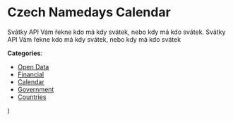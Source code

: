 # Czech Namedays Calendar


Svátky API Vám řekne kdo má kdy svátek, nebo kdy má kdo svátek. Svátky API Vám řekne kdo má kdy svátek, nebo kdy má kdo svátek



**Categories**:
- [Open Data](https://github.com/apis-list/apis-list#open-data)
- [Financial](https://github.com/apis-list/apis-list#financial)
- [Calendar](https://github.com/apis-list/apis-list#calendar)
- [Government](https://github.com/apis-list/apis-list#government)
- [Countries](https://github.com/apis-list/apis-list#countries)



)



